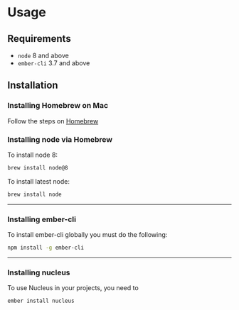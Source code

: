 # Usage

## Requirements
* `node` 8 and above
* `ember-cli` 3.7 and above

## Installation
### Installing Homebrew on Mac
Follow the steps on [Homebrew](https://brew.sh/)

### Installing node via Homebrew

To install node 8:
```sh
brew install node@8
```

To install latest node:
```sh
brew install node
```
---
### Installing ember-cli

To install ember-cli globally you must do the following:
```sh
npm install -g ember-cli
```
---
### Installing nucleus
To use Nucleus in your projects, you need to

```sh
ember install nucleus
```
